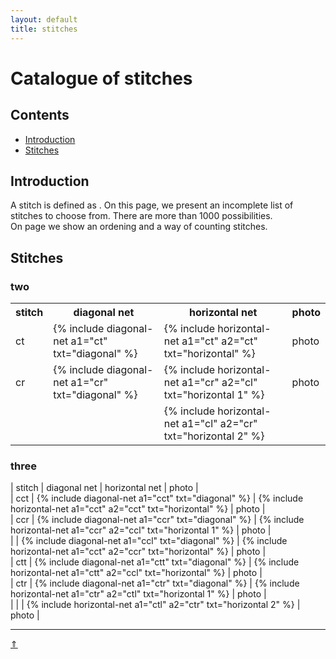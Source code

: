 ```yaml
---
layout: default
title: stitches
---
```


# Catalogue of stitches

## Contents
* [Introduction](#introduction)
* [Stitches](#stitches)

## Introduction
A stitch is defined as <some four bobbins>. 
On this page, we present an incomplete list of stitches to choose from. There are more than 1000 possibilities.   
On page <counting><to make> we show an ordening and a way of counting stitches.

## Stitches
### two

<table>
  <tr><th>stitch</th><th>diagonal net</th><th>horizontal net</th><th>photo</th>
  </tr>
  <tr>
    <td>ct</td>
    <td>{% include diagonal-net a1="ct" txt="diagonal" %}</td>
    <td>{% include horizontal-net a1="ct" a2="ct" txt="horizontal" %}</td>
    <td>photo</td>
  </tr>
  <tr>
    <td>cr</td>
    <td>{% include diagonal-net a1="cr" txt="diagonal" %}</td>
    <td>{% include horizontal-net a1="cr" a2="cl" txt="horizontal 1" %}</td>
    <td>photo</td>
  </tr>
  <tr>
    <td></td>
    <td></td>
    <td>{% include horizontal-net a1="cl" a2="cr" txt="horizontal 2" %}</td>
    <td></td>
  </tr>
 </table>
  

### three

| stitch | diagonal net | horizontal net | photo |    
| cct | {% include diagonal-net a1="cct" txt="diagonal" %} | {% include horizontal-net a1="cct" a2="cct" txt="horizontal" %}   | photo |    
| ccr | {% include diagonal-net a1="ccr" txt="diagonal" %} | {% include horizontal-net a1="ccr" a2="ccl" txt="horizontal 1" %} | photo |    
|     | {% include diagonal-net a1="ccl" txt="diagonal" %} | {% include horizontal-net a1="cct" a2="ccr" txt="horizontal" %}   | photo |    
| ctt | {% include diagonal-net a1="ctt" txt="diagonal" %} | {% include horizontal-net a1="ctt" a2="ccl" txt="horizontal" %}   | photo |    
| ctr | {% include diagonal-net a1="ctr" txt="diagonal" %} | {% include horizontal-net a1="ctr" a2="ctl" txt="horizontal 1" %} | photo |    
|     |                                                    | {% include horizontal-net a1="ctl" a2="ctr" txt="horizontal 2" %} | photo |    



***
[&uArr;]()




